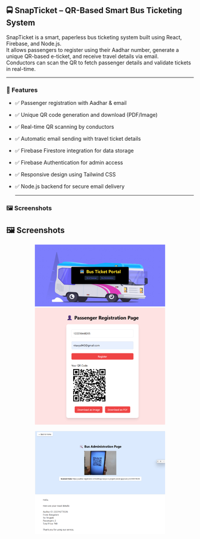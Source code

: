 ## 🚍 SnapTicket – QR-Based Smart Bus Ticketing System

SnapTicket is a smart, paperless bus ticketing system built using React, Firebase, and Node.js.  
It allows passengers to register using their Aadhar number, generate a unique QR-based e-ticket, and receive travel details via email.  
Conductors can scan the QR to fetch passenger details and validate tickets in real-time.

---

### 🎯 Features

- ✅ Passenger registration with Aadhar & email  
- ✅ Unique QR code generation and download (PDF/Image)  
- ✅ Real-time QR scanning by conductors  
- ✅ Automatic email sending with travel ticket details  
- ✅ Firebase Firestore integration for data storage  
- ✅ Firebase Authentication for admin access  
- ✅ Responsive design using Tailwind CSS  
- ✅ Node.js backend for secure email delivery

  ---


### 🖼 Screenshots


## 🖼 Screenshots

<p align="center">
  <img src="images/home.jpg" alt="Homepage" width="350"/>
  <img src="images/scanner1.png" alt="QR Scanner" width="350"/>
</p>

<p align="center">
  <img src="images/scan.png" alt="Ticket Display" width="350"/>
    <img src="images/ti.png" alt="Ticket Display" width="350"/>

  <!-- Add a second image here if needed -->
</p>
